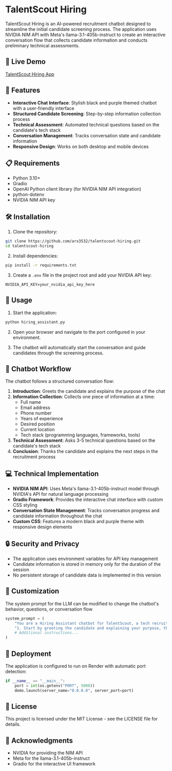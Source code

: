 # TalentScout Hiring

TalentScout Hiring is an AI-powered recruitment chatbot designed to streamline the initial candidate screening process. The application uses NVIDIA NIM API with Meta's llama-3.1-405b-instruct to create an interactive conversation flow that collects candidate information and conducts preliminary technical assessments.

## 🌟 Live Demo
[TalentScout Hiring App](https://talentscout-hiring.onrender.com/)

## 🚀 Features

- **Interactive Chat Interface**: Stylish black and purple themed chatbot with a user-friendly interface
- **Structured Candidate Screening**: Step-by-step information collection process
- **Technical Assessment**: Automated technical questions based on the candidate's tech stack
- **Conversation Management**: Tracks conversation state and candidate information
- **Responsive Design**: Works on both desktop and mobile devices

## 📋 Requirements

- Python 3.10+
- Gradio
- OpenAI Python client library (for NVIDIA NIM API integration)
- python-dotenv
- NVIDIA NIM API key

## 🛠️ Installation

1. Clone the repository:
```bash
git clone https://github.com/arx3532/talentscout-hiring.git
cd talentscout-hiring
```

2. Install dependencies:
```bash
pip install -r requirements.txt
```

3. Create a `.env` file in the project root and add your NVIDIA API key:
```
NVIDIA_API_KEY=your_nvidia_api_key_here
```

## 🚀 Usage

1. Start the application:
```bash
python hiring_assistant.py
```

2. Open your browser and navigate to the port configured in your environment.

3. The chatbot will automatically start the conversation and guide candidates through the screening process.

## 🤖 Chatbot Workflow

The chatbot follows a structured conversation flow:

1. **Introduction**: Greets the candidate and explains the purpose of the chat
2. **Information Collection**: Collects one piece of information at a time:
   - Full name
   - Email address
   - Phone number
   - Years of experience
   - Desired position
   - Current location
   - Tech stack (programming languages, frameworks, tools)
3. **Technical Assessment**: Asks 3-5 technical questions based on the candidate's tech stack
4. **Conclusion**: Thanks the candidate and explains the next steps in the recruitment process

## 💻 Technical Implementation

- **NVIDIA NIM API**: Uses Meta's llama-3.1-405b-instruct model through NVIDIA's API for natural language processing
- **Gradio Framework**: Provides the interactive chat interface with custom CSS styling
- **Conversation State Management**: Tracks conversation progress and candidate information throughout the chat
- **Custom CSS**: Features a modern black and purple theme with responsive design elements

## 🔒 Security and Privacy

- The application uses environment variables for API key management
- Candidate information is stored in memory only for the duration of the session
- No persistent storage of candidate data is implemented in this version

## 🔧 Customization

The system prompt for the LLM can be modified to change the chatbot's behavior, questions, or conversation flow

```python
system_prompt = (
    "You are a Hiring Assistant chatbot for TalentScout, a tech recruitment agency. Your task is to:\n"
    "1. Start by greeting the candidate and explaining your purpose, then ask for their full name.\n"
    # Additional instructions...
)
```

## 🚀 Deployment

The application is configured to run on Render with automatic port detection:

```python
if __name__ == "__main__":
    port = int(os.getenv("PORT", 5000))  
    demo.launch(server_name="0.0.0.0", server_port=port)
```

## 📄 License

This project is licensed under the MIT License - see the LICENSE file for details.

## 🙏 Acknowledgments

- NVIDIA for providing the NIM API
- Meta for the llama-3.1-405b-instruct
- Gradio for the interactive UI framework
